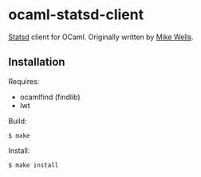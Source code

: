 ocaml-statsd-client
===================

[Statsd](https://github.com/etsy/statsd) client for OCaml.
Originally written by [Mike Wells](https://github.com/mwells).

Installation
------------

Requires:

* ocamlfind (findlib)
* lwt

Build:

```
$ make
```

Install:

```
$ make install
```

